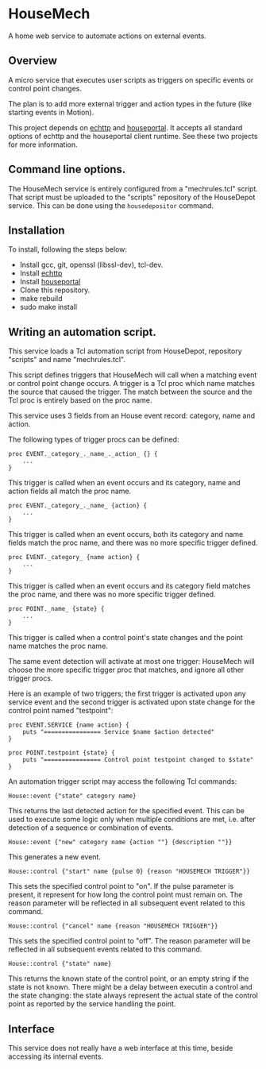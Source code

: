 # HouseMech

A home web service to automate actions on external events.

## Overview

A micro service that executes user scripts as triggers on specific events or control point changes.

The plan is to add more external trigger and action types in the future (like starting events in Motion).

This project depends on [echttp](https://github.com/pascal-fb-martin/echttp) and [houseportal](https://github.com/pascal-fb-martin/houseportal). It accepts all standard options of echttp and the houseportal client runtime. See these two projects for more information.

## Command line options.

The HouseMech service is entirely configured from a "mechrules.tcl" script. That script must be uploaded to the "scripts" repository of the HouseDepot service. This can be done using the `housedepositor` command.

## Installation

To install, following the steps below:
* Install gcc, git, openssl (libssl-dev), tcl-dev.
* Install [echttp](https://github.com/pascal-fb-martin/echttp)
* Install [houseportal](https://github.com/pascal-fb-martin/houseportal)
* Clone this repository.
* make rebuild
* sudo make install

## Writing an automation script.

This service loads a Tcl automation script from HouseDepot, repository "scripts" and name "mechrules.tcl".

This script defines triggers that HouseMech will call when a matching event or control point change occurs. A trigger is a Tcl proc which name matches the source that caused the trigger. The match between the source and the Tcl proc is entirely based on the proc name.

This service uses 3 fields from an House event record: category, name and action.

The following types of trigger procs can be defined:

```
proc EVENT._category_._name_._action_ {} {
    ...
}
```
This trigger is called when an event occurs and its category, name and action fields all match the proc name.

```
proc EVENT._category_._name_ {action} {
    ...
}
```
This trigger is called when an event occurs, both its category and name fields match the proc name, and there was no more specific trigger defined.

```
proc EVENT._category_ {name action} {
    ...
}
```
This trigger is called when an event occurs and its category field matches the proc name, and there was no more specific trigger defined.

```
proc POINT._name_ {state} {
    ...
}
```
This trigger is called when a control point's state changes and the point name matches the proc name.

The same event detection will activate at most one trigger: HouseMech will choose the more specific trigger proc that matches, and ignore all other trigger procs.

Here is an example of two triggers; the first trigger is activated upon any service event and the second trigger is activated upon state change for the control point named "testpoint":
```
proc EVENT.SERVICE {name action} {
    puts "================ Service $name $action detected"
}

proc POINT.testpoint {state} {
    puts "================ Control point testpoint changed to $state"
}
```

An automation trigger script may access the following Tcl commands:

```
House::event {"state" category name}
```
This returns the last detected action for the specified event. This can be used to execute some logic only when multiple conditions are met, i.e. after detection of a sequence  or combination of events.

```
House::event {"new" category name {action ""} {description ""}}
```
This generates a new event.

```
House::control {"start" name {pulse 0} {reason "HOUSEMECH TRIGGER"}}
```
This sets the specified control point to "on". If the pulse parameter is present, it represent for how long the control point must remain on. The reason parameter will be reflected in all subsequent event related to this command.

```
House::control {"cancel" name {reason "HOUSEMECH TRIGGER"}}
```
This sets the specified control point to "off". The reason parameter will be reflected in all subsequent events related to this command.

```
House::control {"state" name}
```
This returns the known state of the control point, or an empty string if the state is not known. There might be a delay between executin a control and the state changing: the state always represent the actual state of the control point as reported by the service handling the point.

## Interface

This service does not really have a web interface at this time, beside accessing its internal events.

